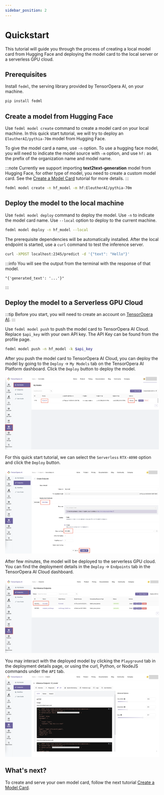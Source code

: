 ```yaml
---
sidebar_position: 2
---
```


# Quickstart

This tutorial will guide you through the process of creating a local model card from Hugging Face and deploying the model card to the local server or a serverless GPU cloud.

## Prerequisites
Install `fedml`, the serving library provided by TensorOpera AI, on your machine.
```bash
pip install fedml
```

## Create a model from Hugging Face
Use `fedml model create` command to create a model card on your local machine. In this quick start tutorial, we will try
to deploy an `EleutherAI/pythia-70m` model from Hugging Face. 

To give the model card a name, use `-n` option. To use a hugging face model, you will need to indicate the model source with `-m` option, and 
use `hf:` as the prefix of the organization name and model name. 

:::note
Currently we support importing **text2text-generation** model from Hugging Face, for other type of model, you need to create a custom model card.
See the [Create a Model Card](create_model.md) tutorial for more details.
:::

```bash
fedml model create -n hf_model -m hf:EleutherAI/pythia-70m
```

## Deploy the model to the local machine
Use `fedml model deploy` command to deploy the model. Use `-n` to indicate the model card name.
Use `--local` option to deploy to the current machine.
```bash
fedml model deploy -n hf_model --local
```

The prerequisite dependencies will be automatically installed. After the local endpoint is started, use a `curl` command to test the inference server.
```bash
curl -XPOST localhost:2345/predict -d '{"text": "Hello"}'
```

:::info
You will see the output from the terminal with the response of that model.
```
"{'generated_text': '...'}"
```
:::

## Deploy the model to a Serverless GPU Cloud
:::tip
Before you start, you will need to create an account on [TensorOpera AI](https://TensorOpera.ai/home).
:::

Use `fedml model push` to push the model card to TensorOpera AI Cloud. Replace `$api_key` with your own API key. The API Key can be found from the profile page.
```bash
fedml model push -n hf_model -k $api_key
```

After you push the model card to TensorOpera AI Cloud, you can deploy the model by going to the
`Deploy` -> `My Models` tab on the TensorOpera AI Platform dashboard.
Click the `Deploy` button to deploy the model.

![DeployHFmodel.png](pics%2FDeployHFmodel.png)

For this quick start tutorial, we can select the `Serverless` `RTX-4090` option and click the `Deploy` button.

![CreateServelessEndpoint.png](pics%2FCreateServelessEndpoint.png)

After few minutes, the model will be deployed to the serverless GPU cloud. You can find the deployment details in the `Deploy` -> `Endpoints` tab in the TensorOpera AI Cloud dashboard.

![EndpointList.png](pics%2FEndpointList.png)

You may interact with the deployed model by clicking the `Playground` tab in the deployment details page, or using the curl, Python, or NodeJS commands under the `API` tab.
![EndpointDetail.png](pics%2FEndpointDetail.png)

## What's next?

To create and serve your own model card, follow the next tutorial [Create a Model Card](create_model.md).